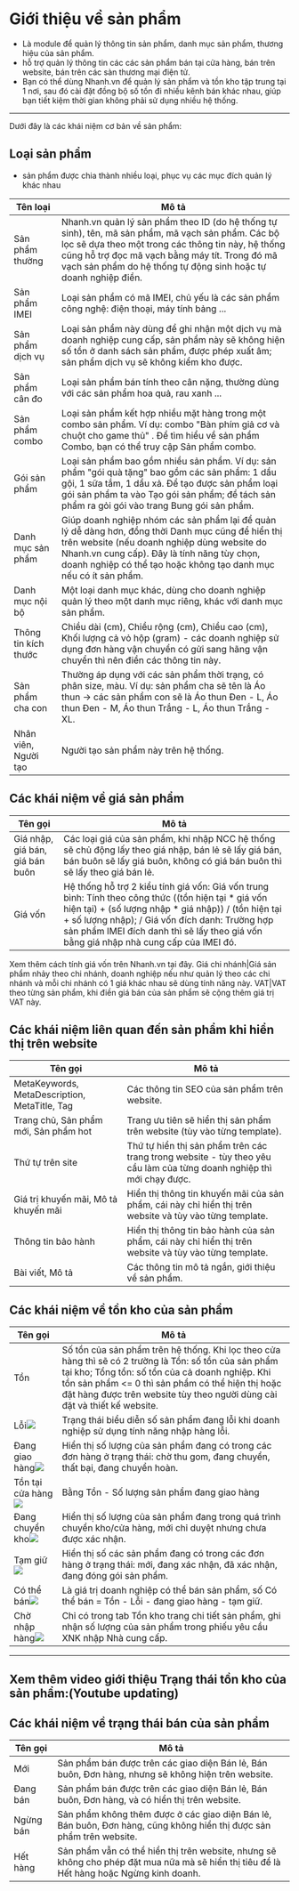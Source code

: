 # Giới thiệu về sản phẩm

* Là module để quản lý thông tin sản phẩm, danh mục sản phẩm, thương hiệu của sản phẩm.
* hỗ trợ quản lý thông tin các các sản phẩm bán tại cửa hàng, bán trên website, bán trên các sàn thương mại điện tử.
* Bạn có thể dùng Nhanh.vn để quản lý sản phẩm và tồn kho tập trung tại 1 nơi, sau đó cài đặt đồng bộ số tồn đi 
nhiều kênh bán khác nhau, giúp bạn tiết kiệm thời gian không phải sử dụng nhiều hệ thống.

----

Dưới đây là các khái niệm cơ bản về sản phẩm:

## Loại sản phẩm

* sản phẩm được chia thành nhiều loại, phục vụ các mục đích quản lý khác nhau

Tên loại| Mô tả
--------|------
Sản phẩm thường|Nhanh.vn quản lý sản phẩm theo ID (do hệ thống tự sinh), tên, mã sản phẩm, mã vạch sản phẩm. Các bộ lọc sẽ dựa theo một trong các thông tin này, hệ thống cũng hỗ trợ đọc mã vạch bằng máy tít. Trong đó mã vạch sản phẩm do hệ thống tự động sinh hoặc tự doanh nghiệp điền.
Sản phẩm IMEI|Loại sản phẩm có mã IMEI, chủ yếu là các sản phẩm công nghệ: điện thoại, máy tính bảng ...
Sản phẩm dịch vụ|Loại sản phẩm này dùng để ghi nhận một dịch vụ mà doanh nghiệp cung cấp, sản phẩm này sẽ không hiện số tồn ở danh sách sản phẩm, được phép xuất âm; sản phẩm dịch vụ sẽ không kiểm kho được.
Sản phẩm cân đo|Loại sản phẩm bán tính theo cân nặng, thường dùng với các sản phẩm hoa quả, rau xanh ...
Sản phẩm combo|Loại sản phẩm kết hợp nhiều mặt hàng trong một combo sản phẩm. Ví dụ: combo "Bàn phím giả cơ và chuột cho game thủ" . Để tìm hiểu về sản phẩm Combo, bạn có thể truy cập Sản phẩm combo.
Gói sản phẩm|Loại sản phẩm bao gồm nhiều sản phẩm. Ví dụ: sản phẩm "gói quà tặng" bao gồm các sản phẩm: 1 dầu gội, 1 sữa tắm, 1 dầu xả. Để tạo được sản phẩm loại gói sản phẩm ta vào Tạo gói sản phẩm; để tách sản phẩm ra gỏi gói vào trang Bung gói sản phẩm.
Danh mục sản phẩm|Giúp doanh nghiệp nhóm các sản phẩm lại để quản lý dễ dàng hơn, đồng thời Danh mục cũng để hiển thị trên website (nếu doanh nghiệp dùng website do Nhanh.vn cung cấp). Đây là tính năng tùy chọn, doanh nghiệp có thể tạo hoặc không tạo danh mục nếu có ít sản phẩm.
Danh mục nội bộ|Một loại danh mục khác, dùng cho doanh nghiệp quản lý theo một danh mục riêng, khác với danh mục sản phẩm.
Thông tin kích thước|Chiều dài (cm), Chiều rộng (cm), Chiều cao (cm), Khối lượng cả vỏ hộp (gram) - các doanh nghiệp sử dụng đơn hàng vận chuyển có gửi sang hãng vận chuyển thì nên điền các thông tin này.
Sản phẩm cha con|Thường áp dụng với các sản phẩm thời trạng, có phân size, màu. Ví dụ: sản phẩm cha sẽ tên là Áo thun -> các sản phẩm con sẽ là Áo thun Đen - L, Áo thun Đen - M, Áo thun Trắng - L, Áo thun Trắng - XL.
Nhân viên, Người tạo|Người tạo sản phẩm này trên hệ thống.

## Các khái niệm về giá sản phẩm
Tên gọi | Mô tả
---------|------
Giá nhập, giá bán, giá bán buôn|Các loại giá của sản phẩm, khi nhập NCC hệ thống sẽ chủ động lấy theo giá nhập, bán lẻ sẽ lấy giá bán, bán buôn sẽ lấy giá buôn, không có giá bán buôn thì sẽ lấy theo giá bán lẻ.
Giá vốn|Hệ thống hỗ trợ 2 kiểu tính giá vốn: Giá vốn trung bình: Tính theo công thức ((tồn hiện tại * giá vốn hiện tại) + (số lượng nhập * giá nhập)) / (tồn hiện tại + số lượng nhập); / Giá vốn đích danh: Trường hợp sản phẩm IMEI đích danh thì sẽ lấy theo giá vốn bằng giá nhập nhà cung cấp của IMEI đó. 
Xem thêm cách tính giá vốn trên Nhanh.vn tại đây.
Giá chi nhánh|Giá sản phẩm nhảy theo chi nhánh, doanh nghiệp nếu như quản lý theo các chi nhánh và mỗi chi nhánh có 1 giá khác nhau sẽ dùng tính năng này.
VAT|VAT theo từng sản phẩm, khi điền giá bán của sản phẩm sẽ cộng thêm giá trị VAT này.

## Các khái niệm liên quan đến sản phẩm khi hiển thị trên website
Tên gọi | Mô tả
---------|------
MetaKeywords, MetaDescription, MetaTitle, Tag|Các thông tin SEO của sản phẩm trên website.
Trang chủ, Sản phẩm mới, Sản phẩm hot|Trang ưu tiên sẽ hiển thị sản phẩm trên website (tùy vào từng template).
Thứ tự trên site|Thứ tự hiển thị sản phẩm trên các trang trong website - tùy theo yêu cầu làm của từng doanh nghiệp thì mới chạy được.
Giá trị khuyến mãi, Mô tả khuyến mãi|Hiển thị thông tin khuyến mãi của sản phẩm, cái này chỉ hiển thị trên website và tùy vào từng template.
Thông tin bảo hành|Hiển thị thông tin bảo hành của sản phẩm, cái này chỉ hiển thị trên website và tùy vào từng template.
Bài viết, Mô tả|Các thông tin mô tả ngắn, giới thiệu về sản phẩm.

## Các khái niệm về tồn kho của sản phẩm
Tên gọi | Mô tả
---------|------
Tồn|Số tồn của sản phẩm trên hệ thống. Khi lọc theo cửa hàng thì sẽ có 2 trường là Tồn: số tồn của sản phẩm tại kho; Tổng tồn: số tồn của cả doanh nghiệp. Khi tồn sản phẩm <= 0 thì sản phẩm có thể hiện thị hoặc đặt hàng được trên website tùy theo người dùng cài đặt và thiết kế website.
Lỗi![](https://github.com/nhanhapi/manual/blob/master/docs/san-pham/img/sp_icon_loi.png)|Trạng thái biểu diễn số sản phẩm đang lỗi khi doanh nghiệp sử dụng tính năng nhập hàng lỗi.
Đang giao hàng![](https://github.com/nhanhapi/manual/blob/master/docs/san-pham/img/sp_icon_danggiaohang.png)|Hiển thị số lượng của sản phẩm đang có trong các đơn hàng ở trạng thái: chờ thu gom, đang chuyển, thất bại, đang chuyển hoàn.
Tồn tại cửa hàng![](https://github.com/nhanhapi/manual/blob/master/docs/san-pham/img/sp_icon_tontrongkho.png)|Bằng Tồn - Số lượng sản phẩm đang giao hàng
Đang chuyển kho![](https://github.com/nhanhapi/manual/blob/master/docs/san-pham/img/sp_icon_dangchuyenkho.png)|Hiển thị số lượng của sản phẩm đang trong quá trình chuyển kho/cửa hàng, mới chỉ duyệt nhưng chưa được xác nhận.
Tạm giữ![](https://github.com/nhanhapi/manual/blob/master/docs/san-pham/img/sp_icon_tamgiu.png)|Hiển thị số các sản phẩm đang có trong các đơn hàng ở trạng thái: mới, đang xác nhận, đã xác nhận, đang đóng gói sản phẩm.
Có thể bán![](https://github.com/nhanhapi/manual/blob/master/docs/san-pham/img/sp_icon_cotheban.png)|Là giá trị doanh nghiệp có thể bán sản phẩm, số Có thể bán = Tồn - Lỗi - đang giao hàng - tạm giữ.
Chờ nhập hàng![](https://github.com/nhanhapi/manual/blob/master/docs/san-pham/img/sp_icon_chonhaphang.png)|Chỉ có trong tab Tồn kho trang chi tiết sản phẩm, ghi nhận số lượng của sản phẩm trong phiếu yêu cầu XNK nhập Nhà cung cấp.

----
Xem thêm video giới thiệu Trạng thái tồn kho của sản phẩm:(Youtube updating)
----
## Các khái niệm về trạng thái bán của sản phẩm
Tên gọi | Mô tả
---------|------
Mới|Sản phẩm bán được trên các giao diện Bán lẻ, Bán buôn, Đơn hàng, nhưng sẽ không hiện trên website.
Đang bán|Sản phẩm bán được trên các giao diện Bán lẻ, Bán buôn, Đơn hàng, và có hiển thị trên website.
Ngừng bán|Sản phẩm không thêm được ở các giao diện Bán lẻ, Bán buôn, Đơn hàng, cũng không hiển thị được sản phẩm trên website.
Hết hàng|Sản phẩm vẫn có thể hiển thị trên website, nhưng sẽ không cho phép đặt mua nữa mà sẽ hiển thị tiêu đề là Hết hàng hoặc Ngừng kinh doanh.

